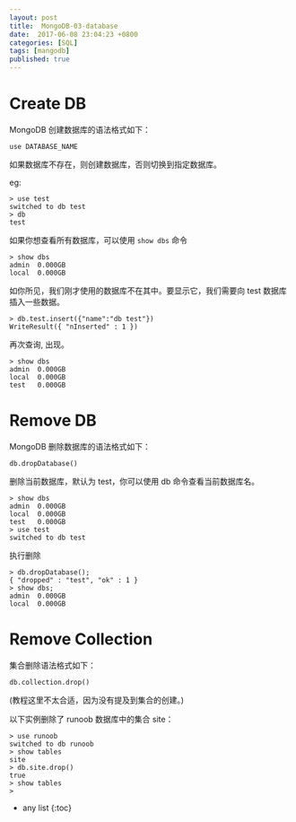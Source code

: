 ```yaml
---
layout: post
title:  MongoDB-03-database 
date:  2017-06-08 23:04:23 +0800
categories: [SQL]
tags: [mangodb]
published: true
---
```



# Create DB

MongoDB 创建数据库的语法格式如下：

```
use DATABASE_NAME
```

如果数据库不存在，则创建数据库，否则切换到指定数据库。


eg:

```
> use test
switched to db test
> db
test
```

如果你想查看所有数据库，可以使用 `show dbs` 命令

```
> show dbs
admin  0.000GB
local  0.000GB
```

如你所见，我们刚才使用的数据库不在其中。要显示它，我们需要向 test 数据库插入一些数据。


```
> db.test.insert({"name":"db test"})
WriteResult({ "nInserted" : 1 })
```

再次查询, 出现。

```
> show dbs
admin  0.000GB
local  0.000GB
test   0.000GB
```


# Remove DB

MongoDB 删除数据库的语法格式如下：

```
db.dropDatabase()
```

删除当前数据库，默认为 test，你可以使用 db 命令查看当前数据库名。


```
> show dbs
admin  0.000GB
local  0.000GB
test   0.000GB
> use test
switched to db test
```

执行删除

```
> db.dropDatabase();
{ "dropped" : "test", "ok" : 1 }
> show dbs;
admin  0.000GB
local  0.000GB
```



# Remove Collection

集合删除语法格式如下：

```
db.collection.drop()
```

(教程这里不太合适，因为没有提及到集合的创建。)

以下实例删除了 runoob 数据库中的集合 site：

```
> use runoob
switched to db runoob
> show tables
site
> db.site.drop()
true
> show tables
> 
```



* any list
{:toc}








